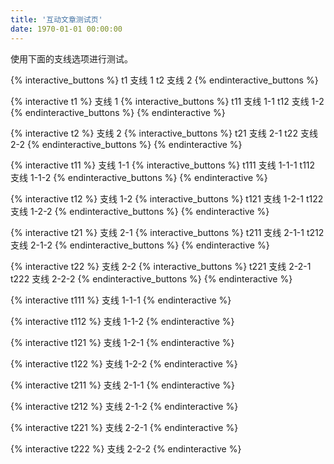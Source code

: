 ```yaml
---
title: '互动文章测试页'
date: 1970-01-01 00:00:00
---
```


使用下面的支线选项进行测试。

{% interactive_buttons %}
t1 支线 1
t2 支线 2
{% endinteractive_buttons %}

{% interactive t1 %}
支线 1
{% interactive_buttons %}
t11 支线 1-1
t12 支线 1-2
{% endinteractive_buttons %}
{% endinteractive %}

{% interactive t2 %}
支线 2
{% interactive_buttons %}
t21 支线 2-1
t22 支线 2-2
{% endinteractive_buttons %}
{% endinteractive %}

{% interactive t11 %}
支线 1-1
{% interactive_buttons %}
t111 支线 1-1-1
t112 支线 1-1-2
{% endinteractive_buttons %}
{% endinteractive %}

{% interactive t12 %}
支线 1-2
{% interactive_buttons %}
t121 支线 1-2-1
t122 支线 1-2-2
{% endinteractive_buttons %}
{% endinteractive %}

{% interactive t21 %}
支线 2-1
{% interactive_buttons %}
t211 支线 2-1-1
t212 支线 2-1-2
{% endinteractive_buttons %}
{% endinteractive %}

{% interactive t22 %}
支线 2-2
{% interactive_buttons %}
t221 支线 2-2-1
t222 支线 2-2-2
{% endinteractive_buttons %}
{% endinteractive %}

{% interactive t111 %}
支线 1-1-1
{% endinteractive %}

{% interactive t112 %}
支线 1-1-2
{% endinteractive %}

{% interactive t121 %}
支线 1-2-1
{% endinteractive %}

{% interactive t122 %}
支线 1-2-2
{% endinteractive %}

{% interactive t211 %}
支线 2-1-1
{% endinteractive %}

{% interactive t212 %}
支线 2-1-2
{% endinteractive %}

{% interactive t221 %}
支线 2-2-1
{% endinteractive %}

{% interactive t222 %}
支线 2-2-2
{% endinteractive %}
